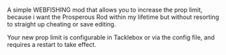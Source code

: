A simple WEBFISHING mod that allows you to increase the prop limit, because
i want the Prosperous Rod within my lifetime but without resorting to
straight up cheating or save editing.

Your new prop limit is configurable in Tacklebox or via the config file,
and requires a restart to take effect.